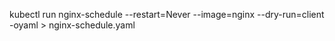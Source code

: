 kubectl run nginx-schedule --restart=Never --image=nginx --dry-run=client -oyaml > nginx-schedule.yaml

